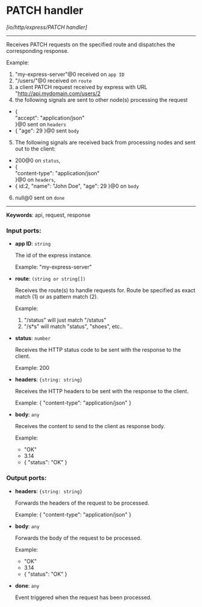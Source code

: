 # PATCH handler

_[io/http/express/PATCH handler]_

---

Receives PATCH requests on the specified route and dispatches the corresponding response.  
  
Example:  
1. "my-express-server"@0 received on `app ID`  
2. "/users/"@0 received on `route`  
3. a client PATCH request received by express with URL "http://api.mydomain.com/users/2  
4. the following signals are sent to other node(s) processing the request  
- {  
 "accept": "application/json"  
}@0 sent on `headers`  
- { "age": 29 }@0 sent `body`  
5. The following signals are received back from processing nodes and sent out to the client:  
- 200@0 on `status`,  
- {  
    "content-type": "application/json"   
  }@0 on `headers`,  
-  { id:2, "name": "John Doe", "age": 29 }@0 on `body`  
6. null@0 sent on `done`  

---

__Keywords__: api, request, response

### Input ports:

* __app ID__: ` string `

    The id of the express instance.
    
    Example: 
    "my-express-server"


* __route__: ` (string or string[]) `

    Receives the route(s) to handle requests for. Route be specified as exact match (1) or as pattern match (2).
    
    Example:
    1) "/status" will just match "/status"
    2) "/s*s" will match "status", "shoes", etc..


* __status__: ` number `

    Receives the HTTP status code to be sent with the response to the client.
    
    Example: 
    200


* __headers__: ` {string: string} `

    Receives the HTTP headers to be sent with the response to the client.
    
    Example: 
    {
      "content-type": "application/json"
    }


* __body__: ` any `

    Receives the content to send to the client as response body.
    
    Example:
    - "OK"
    - 3.14
    - { "status": "OK" }

### Output ports:

* __headers__: ` {string: string} `

    Forwards  the headers of the request to be processed.
    
    Example: 
    {
      "content-type": "application/json"
    }


* __body__: ` any `

    Forwards the body of the request to be processed.
    
    Example:
    - "OK"
    - 3.14
    - { "status": "OK" }


* __done__: ` any `

    Event triggered when the request has been processed.

